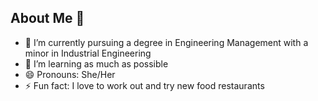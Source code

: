 ## About Me 👋
- 🔭 I’m currently pursuing a degree in Engineering Management with a minor in Industrial Engineering 
- 🌱 I’m learning as much as possible
- 😄 Pronouns: She/Her
- ⚡ Fun fact: I love to work out and try new food restaurants
